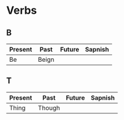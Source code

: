 # Verbs

## B
Present|Past|Future|Sapnish
---|---|---|---
Be|Beign

## T
Present|Past|Future|Sapnish
---|---|---|---
Thing|Though 
